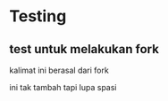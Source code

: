 # Testing
test untuk melakukan fork
--

kalimat ini berasal dari fork

ini tak tambah tapi lupa spasi


